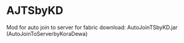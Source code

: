 # AJTSbyKD
Mod for auto join to server for fabric
download: AutoJoinTSbyKD.jar  (AutoJoinToServerbyKoraDewa)
